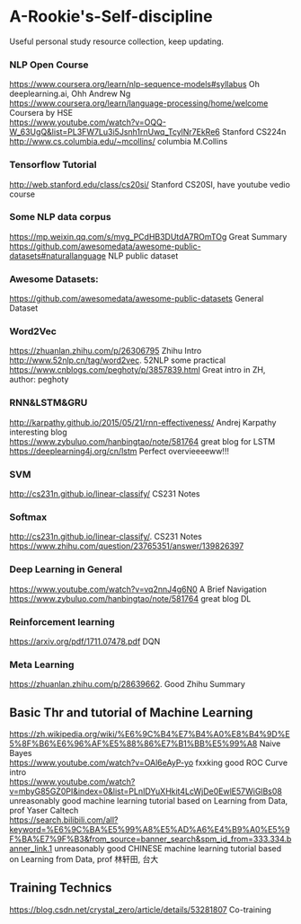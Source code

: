 # A-Rookie's-Self-discipline
Useful personal study resource collection, keep updating.
### NLP Open Course
https://www.coursera.org/learn/nlp-sequence-models#syllabus Oh deeplearning.ai, Ohh Andrew Ng <br>
https://www.coursera.org/learn/language-processing/home/welcome Coursera by HSE <br>
https://www.youtube.com/watch?v=OQQ-W_63UgQ&list=PL3FW7Lu3i5Jsnh1rnUwq_TcylNr7EkRe6 Stanford CS224n <br>
http://www.cs.columbia.edu/~mcollins/ columbia M.Collins <br>
### Tensorflow Tutorial
http://web.stanford.edu/class/cs20si/ Stanford CS20SI, have youtube vedio course <br>
### Some NLP data corpus 
https://mp.weixin.qq.com/s/myg_PCdHB3DUtdA7ROmTOg Great Summary <br>
https://github.com/awesomedata/awesome-public-datasets#naturallanguage NLP public dataset <br>
### Awesome Datasets:
https://github.com/awesomedata/awesome-public-datasets General Dataset <br>
### Word2Vec
https://zhuanlan.zhihu.com/p/26306795 Zhihu Intro <br>
http://www.52nlp.cn/tag/word2vec. 52NLP some practical <br>
https://www.cnblogs.com/peghoty/p/3857839.html Great intro in ZH, author: peghoty <br>
### RNN&LSTM&GRU
http://karpathy.github.io/2015/05/21/rnn-effectiveness/  Andrej Karpathy interesting blog <br>
https://www.zybuluo.com/hanbingtao/note/581764 great blog for LSTM <br>
https://deeplearning4j.org/cn/lstm Perfect overvieeeeww!!! <br>
### SVM
http://cs231n.github.io/linear-classify/   CS231 Notes <br>
### Softmax
http://cs231n.github.io/linear-classify/.  CS231 Notes <br>
https://www.zhihu.com/question/23765351/answer/139826397 <br>
### Deep Learning in General
https://www.youtube.com/watch?v=vq2nnJ4g6N0 A Brief Navigation <br>
https://www.zybuluo.com/hanbingtao/note/581764 great blog DL <br>
### Reinforcement learning
https://arxiv.org/pdf/1711.07478.pdf DQN <br>
### Meta Learning
https://zhuanlan.zhihu.com/p/28639662. Good Zhihu Summary  <br>
## Basic Thr and tutorial of Machine Learning
https://zh.wikipedia.org/wiki/%E6%9C%B4%E7%B4%A0%E8%B4%9D%E5%8F%B6%E6%96%AF%E5%88%86%E7%B1%BB%E5%99%A8 Naive Bayes <br>
https://www.youtube.com/watch?v=OAl6eAyP-yo fxxking good ROC Curve intro <br>
https://www.youtube.com/watch?v=mbyG85GZ0PI&index=0&list=PLnIDYuXHkit4LcWjDe0EwlE57WiGlBs08 unreasonably good machine learning tutorial based on Learning from Data, prof Yaser Caltech <br>
https://search.bilibili.com/all?keyword=%E6%9C%BA%E5%99%A8%E5%AD%A6%E4%B9%A0%E5%9F%BA%E7%9F%B3&from_source=banner_search&spm_id_from=333.334.banner_link.1 unreasonably good CHINESE machine learning tutorial based on Learning from Data, prof 林轩田, 台大<br>
## Training Technics
https://blog.csdn.net/crystal_zero/article/details/53281807 Co-training <br>
